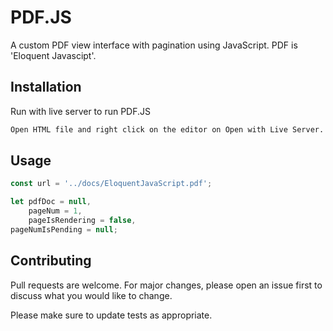 # PDF.JS


A custom PDF view interface with pagination using JavaScript. PDF is 'Eloquent Javascipt'.
## Installation

Run with live server to run PDF.JS


```bash
Open HTML file and right click on the editor on Open with Live Server.
```

## Usage

```Javascript 
const url = '../docs/EloquentJavaScript.pdf';

let pdfDoc = null,
    pageNum = 1,
    pageIsRendering = false,
pageNumIsPending = null;
```

## Contributing
Pull requests are welcome. For major changes, please open an issue first to discuss what you would like to change.

Please make sure to update tests as appropriate.

